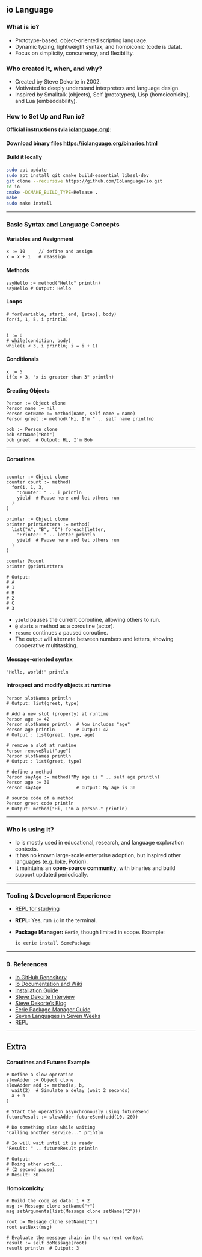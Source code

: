 ## io Language

### What is io?
- Prototype-based, object-oriented scripting language.
- Dynamic typing, lightweight syntax, and homoiconic (code is data).
- Focus on simplicity, concurrency, and flexibility.

### Who created it, when, and why?
- Created by Steve Dekorte in 2002.
- Motivated to deeply understand interpreters and language design.
- Inspired by Smalltalk (objects), Self (prototypes), Lisp (homoiconicity), and Lua (embeddability).

### How to Set Up and Run io?

**Official instructions (via [iolanguage.org](https://iolanguage.org/)):**
#### Download binary files https://iolanguage.org/binaries.html

#### Build it locally

```bash
sudo apt update
sudo apt install git cmake build-essential libssl-dev
git clone --recursive https://github.com/IoLanguage/io.git
cd io
cmake -DCMAKE_BUILD_TYPE=Release .
make
sudo make install
```

---

### Basic Syntax and Language Concepts

#### Variables and Assignment

```io
x := 10     // define and assign
x = x + 1   # reassign
```

#### Methods

```io
sayHello := method("Hello" println)
sayHello # Output: Hello
```

#### Loops

```io
# for(variable, start, end, [step], body)
for(i, 1, 5, i println)


i := 0
# while(condition, body)
while(i < 3, i println; i = i + 1)
```

#### Conditionals

```io
x := 5
if(x > 3, "x is greater than 3" println)
```

#### Creating Objects

```io
Person := Object clone
Person name := nil
Person setName := method(name, self name = name)
Person greet := method("Hi, I'm " .. self name println)

bob := Person clone
bob setName("Bob")
bob greet  # Output: Hi, I'm Bob
```
---

#### Coroutines

```io

counter := Object clone
counter count := method(
  for(i, 1, 3,
    "Counter: " .. i println
    yield  # Pause here and let others run
  )
)

printer := Object clone
printer printLetters := method(
  list("A", "B", "C") foreach(letter,
    "Printer: " .. letter println
    yield  # Pause here and let others run
  )
)

counter @count
printer @printLetters

# Output: 
# A
# 1
# B
# 2
# C
# 3
```
- `yield` pauses the current coroutine, allowing others to run.
- `@` starts a method as a coroutine (actor).
- `resume` continues a paused coroutine.
- The output will alternate between numbers and letters, showing cooperative multitasking.

#### Message-oriented syntax

  ```io
  "Hello, world!" println
  ```

#### Introspect and modify objects at runtime

```
Person slotNames println
# Output: list(greet, type)

# Add a new slot (property) at runtime
Person age := 42
Person slotNames println  # Now includes "age"
Person age println        # Output: 42
# Output : list(greet, type, age)

# remove a slot at runtime
Person removeSlot("age")
Person slotNames println
# Output : list(greet, type)

# define a method
Person sayAge := method("My age is " .. self age println)
Person age := 30
Person sayAge             # Output: My age is 30

# source code of a method
Person greet code println
# Output: method("Hi, I'm a person." println)

```

---
### Who is using it?

- Io is mostly used in educational, research, and language exploration contexts.
- It has no known large-scale enterprise adoption, but inspired other languages (e.g. Ioke, Potion).
- It maintains an **open-source community**, with binaries and build support updated periodically.

---

### Tooling & Development Experience

- [REPL for studying](https://iolanguage.org/repl/index.html)

- **REPL:** Yes, run `io` in the terminal.
- **Package Manager:** `Eerie`, though limited in scope. Example:
  ```bash
  io eerie install SomePackage
  ```

---

### 9. References

- [Io GitHub Repository](https://github.com/IoLanguage/io)
- [Io Documentation and Wiki](https://iolanguage.org/)
- [Installation Guide](https://github.com/IoLanguage/io#build-instructions)
- [Steve Dekorte Interview](https://www.artima.com/intv/visual.html)
- [Steve Dekorte’s Blog](https://stevedekorte.com)
- [Eerie Package Manager Guide](https://github.com/IoLanguage/eerie)
- [Seven Languages in Seven Weeks](https://codedocs.org/what-is/io-programming-language)
- [REPL](https://iolanguage.org/repl/index.html)

---



## Extra

#### Coroutines and Futures Example

```io
# Define a slow operation
slowAdder := Object clone
slowAdder add := method(a, b,
  wait(2)  # Simulate a delay (wait 2 seconds)
  a + b
)

# Start the operation asynchronously using futureSend
futureResult := slowAdder futureSend(add(10, 20))

# Do something else while waiting
"Calling another service..." println

# Io will wait until it is ready
"Result: " .. futureResult println

# Output:
# Doing other work...
# (2 second pause)
# Result: 30
```

#### Homoiconicity

```io
# Build the code as data: 1 + 2
msg := Message clone setName("+")
msg setArguments(list(Message clone setName("2")))

root := Message clone setName("1")
root setNext(msg)

# Evaluate the message chain in the current context
result := self doMessage(root)
result println  # Output: 3
```

